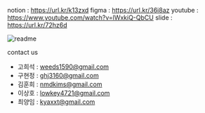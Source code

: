 notion : https://url.kr/k13zxd
figma : https://url.kr/36i8az
youtube : https://www.youtube.com/watch?v=lWxkiQ-QbCU
slide : https://url.kr/72hz6d

![readme](https://user-images.githubusercontent.com/96563128/163097835-c3fb3e03-256c-4280-87a5-6bff46338e19.png)


contact us
- 고희석 : weeds1590@gmail.com
- 구현정 : ghj3160@gmail.com
- 김훈희 : nmdkims@gmail.com
- 이상호 : lowkey4721@gmail.com
- 최양임 : kyaxxt@gmail.com

